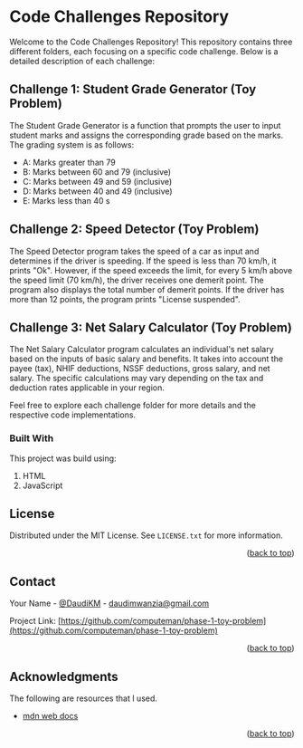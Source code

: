 # Code Challenges Repository

Welcome to the Code Challenges Repository! This repository contains three different folders, each focusing on a specific code challenge. Below is a detailed description of each challenge:

## Challenge 1: Student Grade Generator (Toy Problem)

The Student Grade Generator is a function that prompts the user to input student marks and assigns the corresponding grade based on the marks. The grading system is as follows:
- A: Marks greater than 79
- B: Marks between 60 and 79 (inclusive)
- C: Marks between 49 and 59 (inclusive)
- D: Marks between 40 and 49 (inclusive)
- E: Marks less than 40
s

## Challenge 2: Speed Detector (Toy Problem)

The Speed Detector program takes the speed of a car as input and determines if the driver is speeding. If the speed is less than 70 km/h, it prints "Ok". However, if the speed exceeds the limit, for every 5 km/h above the speed limit (70 km/h), the driver receives one demerit point. The program also displays the total number of demerit points. If the driver has more than 12 points, the program prints "License suspended".


## Challenge 3: Net Salary Calculator (Toy Problem)

The Net Salary Calculator program calculates an individual's net salary based on the inputs of basic salary and benefits. It takes into account the payee (tax), NHIF deductions, NSSF deductions, gross salary, and net salary. The specific calculations may vary depending on the tax and deduction rates applicable in your region.


Feel free to explore each challenge folder for more details and the respective code implementations.


### Built With

This project was build using: 

1. HTML
2. JavaScript

<!-- LICENSE -->
## License

Distributed under the MIT License. See `LICENSE.txt` for more information.

<p align="right">(<a href="#readme-top">back to top</a>)</p>



<!-- CONTACT -->
## Contact

Your Name - [@DaudiKM](https://twitter.com/DaudiKM) - daudimwanzia@gmail.com

Project Link: [https://github.com/computeman/phase-1-toy-problem](https://github.com/computeman/phase-1-toy-problem)

<p align="right">(<a href="#readme-top">back to top</a>)</p>



<!-- ACKNOWLEDGMENTS -->
## Acknowledgments

The following are resources that I used.

* [mdn web docs](https://developer.mozilla.org/en-US/)

<p align="right">(<a href="#readme-top">back to top</a>)</p>
